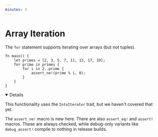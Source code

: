 ```yaml
---
minutes: 3
---
```


# Array Iteration

The `for` statement supports iterating over arrays (but not tuples).

```rust,editable
fn main() {
    let primes = [2, 3, 5, 7, 11, 13, 17, 19];
    for prime in primes {
        for i in 2..prime {
            assert_ne!(prime % i, 0);
        }
    }
}
```

<details open="true">

This functionality uses the `IntoIterator` trait, but we haven't covered that
yet.

The `assert_ne!` macro is new here. There are also `assert_eq!` and `assert!`
macros. These are always checked, while debug-only variants like `debug_assert!`
compile to nothing in release builds.

</details>
